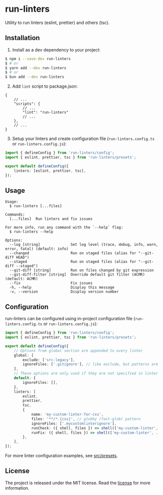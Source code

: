 # run-linters

Utility to run linters (eslint, prettier) and others (tsc).

## Installation

1. Install as a dev dependency to your project:

```bash
$ npm i --save-dev run-linters
$ # or
$ yarn add --dev run-linters
$ # or
$ bun add --dev run-linters
```

2. Add `lint` script to package.json:

```
{
    // ...
    "scripts": {
        // ...
        "lint": "run-linters"
        // ...
    },
    // ...
}
```

3. Setup your linters and create configuration file (`run-linters.config.ts` or `run-linters.config.js`):

```ts
import { defineConfig } from 'run-linters/config';
import { eslint, prettier, tsc } from 'run-linters/presets';

export default defineConfig({
    linters: [eslint, prettier, tsc],
});
```

## Usage

```shell
Usage:
  $ run-linters [...files]

Commands:
  [...files]  Run linters and fix issues

For more info, run any command with the `--help` flag:
  $ run-linters --help

Options:
  --log [string]              Set log level (trace, debug, info, warn, error, fatal) (default: info)
  --changed                   Run on staged files (alias for "--git-diff HEAD")
  --staged                    Run on staged files (alias for "--git-diff --staged")
  --git-diff [string]         Run on files changed by git expression
  --git-diff-filter [string]  Override default git filter (ACMR) (default: ACMR)
  --fix                       Fix issues
  -h, --help                  Display this message
  -v, --version               Display version number
```

## Configuration

run-linters can be configured using in-project configuration file (`run-linters.config.ts` or `run-linters.config.js`):

```ts
import { defineConfig } from 'run-linters/config';
import { eslint, prettier, tsc } from 'run-linters/presets';

export default defineConfig({
    // Options from global section are appended to every linter
    global: [
        exclude: ['src-legacy'],
        ignoreFiles: ['.gitignore'], // like exclude, but patterns are take from separate *ignore file (like .gitignore)
    ],
    // These options are only used if they are not specified in linter
    default: {
        ignoreFiles: [],
    },
    linters: [
        eslint,
        prettier,
        tsc,
        {
            name: 'my-custom-linter-for-css',
            files: '**/*.{css}', // globby (fast-glob) pattern
            ignoreFiles: ['.mycustomlinterignore'],
            runCheck: ({ shell, files }) => shell(['my-custom-linter', ...files]),
            runFix: ({ shell, files }) => shell(['my-custom-linter', ...files]), // optional
        },
    ],
});
```

For more linter configuration examples, see [src/presets](https://github.com/tarik02/run-linters/tree/master/presets).

## License

The project is released under the MIT license. Read the [license](https://github.com/Tarik02/run-linters/blob/master/LICENSE) for more information.
